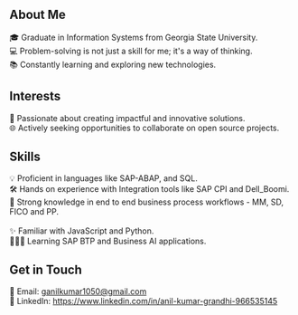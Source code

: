 ## About Me
🎓 Graduate in Information Systems from Georgia State University. <br/> 
💻 Problem-solving is not just a skill for me; it's a way of thinking. <br/>
📚 Constantly learning and exploring new technologies. <br/>
## Interests
💖 Passionate about creating impactful and innovative solutions. <br/> 
🌐 Actively seeking opportunities to collaborate on open source projects. <br/> 
## Skills
💡 Proficient in languages like SAP-ABAP, and SQL. <br/> 
🛠️ Hands on experience with Integration tools like SAP CPI and Dell_Boomi. <br/> 
🧠 Strong knowledge in end to end business process workflows - MM, SD, FICO and PP. <br/>  
✨ Familiar with JavaScript and Python. <br/> 
👨🏻‍💻 Learning SAP BTP and Business AI applications. <br/> 
## Get in Touch
📧 Email: ganilkumar1050@gmail.com <br/> 
🔗 LinkedIn: https://www.linkedin.com/in/anil-kumar-grandhi-966535145 <br/> 
